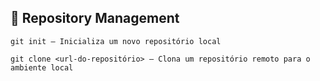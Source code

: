 ## 📂 Repository Management

```
git init — Inicializa um novo repositório local

git clone <url-do-repositório> — Clona um repositório remoto para o ambiente local
```